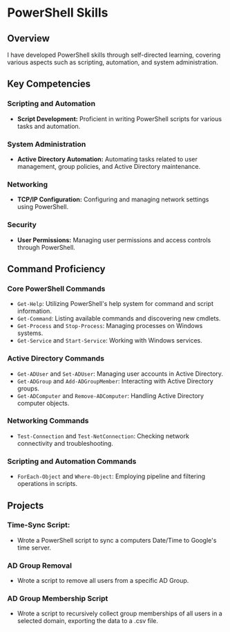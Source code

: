 # PowerShell Skills

## Overview

I have developed PowerShell skills through self-directed learning, covering various aspects such as scripting, automation, and system administration.

## Key Competencies

### Scripting and Automation
- **Script Development:** Proficient in writing PowerShell scripts for various tasks and automation.

### System Administration
- **Active Directory Automation:** Automating tasks related to user management, group policies, and Active Directory maintenance.

### Networking
- **TCP/IP Configuration:** Configuring and managing network settings using PowerShell.

### Security
- **User Permissions:** Managing user permissions and access controls through PowerShell.

## Command Proficiency

### Core PowerShell Commands
- `Get-Help`: Utilizing PowerShell's help system for command and script information.
- `Get-Command`: Listing available commands and discovering new cmdlets.
- `Get-Process` and `Stop-Process`: Managing processes on Windows systems.
- `Get-Service` and `Start-Service`: Working with Windows services.

### Active Directory Commands
- `Get-ADUser` and `Set-ADUser`: Managing user accounts in Active Directory.
- `Get-ADGroup` and `Add-ADGroupMember`: Interacting with Active Directory groups.
- `Get-ADComputer` and `Remove-ADComputer`: Handling Active Directory computer objects.

### Networking Commands
- `Test-Connection` and `Test-NetConnection`: Checking network connectivity and troubleshooting.

### Scripting and Automation Commands
- `ForEach-Object` and `Where-Object`: Employing pipeline and filtering operations in scripts.

## Projects

### Time-Sync Script:
- Wrote a PowerShell script to sync a computers Date/Time to Google's time server.

### AD Group Removal
- Wrote a script to remove all users from a specific AD Group.

### AD Group Membership Script
- Wrote a script to recursively collect group memberships of all users in a selected domain, exporting the data to a .csv file.
